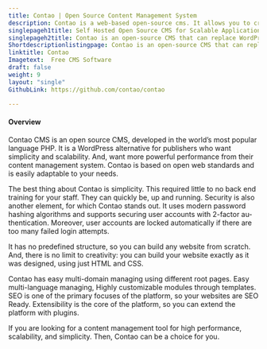 ```yaml
---
title: Contao | Open Source Content Management System
description: Contao is a web-based open-source cms. It allows you to create professional websites and scalable web applications without any complexity.
singlepageh1title: Self Hosted Open Source CMS for Scalable Applications
singlepageh2title: Contao is an open-source CMS that can replace WordPress, Joomla, or Drupal because of its simplicity and scalability.
Shortdescriptionlistingpage: Contao is an open-source CMS that can replace WordPress, Joomla, or Drupal because of its simplicity and scalability.
linktitle: Contao
Imagetext:  Free CMS Software 
draft: false
weight: 9
layout: "single"
GithubLink: https://github.com/contao/contao

---
```


#### Overview

Contao CMS is an open source CMS, developed in the world’s most popular language PHP. It is a WordPress alternative for publishers who want simplicity and scalability. And, want more powerful performance from their content management system. Con­tao is based on open web stan­dards and is eas­i­ly adapt­able to your needs.

The best thing about Contao is simplicity. This required little to no back end training for your staff. They can quickly be, up and running. Security is also another element, for which Contao stands out. It us­es mod­ern pass­word hash­ing al­go­rithms and sup­ports se­cur­ing us­er ac­counts with 2-fac­tor au­then­ti­ca­tion. More­over, us­er ac­counts are locked au­to­mat­i­cal­ly if there are too many failed lo­gin at­tempts.

It has no predefined structure, so you can build any website from scratch. And, there is no limit to creativity: you can build your website exactly as it was designed, using just HTML and CSS.

Contao has easy multi-domain managing using different root pages. Easy multi-language managing, Highly customizable modules through templates. SEO is one of the primary focuses of the platform, so your websites are SEO Ready. Extensibility is the core of the platform, so you can extend the platform with plugins.

If you are looking for a content management tool for high performance, scalability, and simplicity. Then, Contao can be a choice for you.